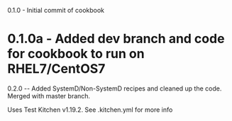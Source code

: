 

0.1.0 - Initial commit of cookbook


0.1.0a - Added dev branch and code for cookbook to run on RHEL7/CentOS7
=======
0.2.0 -- Added SystemD/Non-SystemD recipes and cleaned up the code. Merged with master branch.


Uses Test Kitchen v1.19.2. See .kitchen.yml for more info
